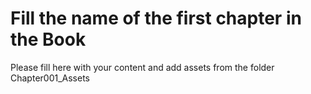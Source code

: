 # Fill the name of the first chapter in the Book

Please fill here with your content and add assets from the folder Chapter001_Assets



